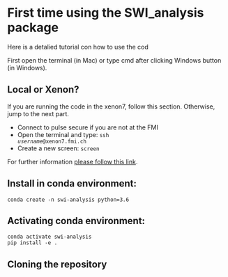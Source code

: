 # First time using the SWI_analysis package
Here is a detalied tutorial con how to use the cod

First open the terminal (in Mac) or type cmd after clicking Windows button (in Windows).

## Local or Xenon?
If you are running the code in the xenon7, follow this section. Otherwise, jump to the next part.

- Connect to pulse secure if you are not at the FMI
- Open the terminal and type: <code>ssh <i>username</i>@xenon7.fmi.ch</code>
- Create a new screen: <code>screen</code>

For further information [please follow this link](docs/xenon7.md). 

## Install in conda environment:

```
conda create -n swi-analysis python=3.6
```

## Activating conda environment:

```
conda activate swi-analysis
pip install -e .
```

## Cloning the repository
